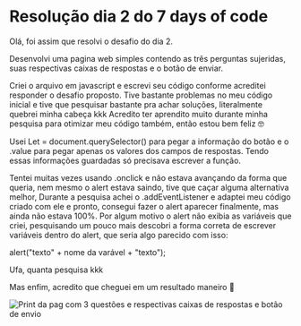 # Resolução dia 2 do 7 days of code

Olá, foi assim que resolvi o desafio do dia 2.

Desenvolvi uma pagina web simples contendo as três perguntas sujeridas, suas respectivas caixas de respostas e o botão de enviar.

Criei o arquivo em javascript e escrevi seu código conforme acreditei responder o desafio proposto.
Tive bastante problemas no meu código inicial e tive que pesquisar bastante pra achar soluções, literalmente quebrei minha cabeça kkk
Acredito ter aprendito muito durante minha pesquisa para otimizar meu código também, então estou bem feliz 🤓

Usei Let = document.querySelector() para pegar a informação do botão e o .value para pegar apenas os valores dos campos de respostas.
Tendo essas informações guardadas só precisava escrever a função.

Tentei muitas vezes usando .onclick e não estava avançando da forma que queria, nem mesmo o alert estava saindo, tive que caçar alguma alternativa melhor,
Durante a pesquisa achei o .addEventListener e adaptei meu código criado com ele e pronto, consegui fazer o alert aparecer finalmente, mas ainda não estava 100%.
Por algum motivo o alert não exibia as variáveis que criei, pesquisando um pouco mais descobri a forma correta de escrever variáveis dentro do alert, 
que seria algo parecido com isso: 

alert("texto" + nome da varável + "texto");

Ufa, quanta pesquisa kkk

Mas enfim, acredito que cheguei em um resultado maneiro 🤞

![Print da pag com 3 questões e respectivas caixas de respostas e botão de envio](https://i.imgur.com/U75rvcX.png)
